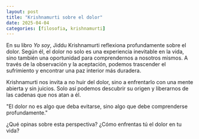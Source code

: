 ```yaml
---
layout: post
title: "Krishnamurti sobre el dolor"
date: 2025-04-04
categories: [filosofia, krishnamurti]
---
```


En su libro *Yo soy*, Jiddu Krishnamurti reflexiona profundamente sobre el dolor. Según él, el dolor no solo es una experiencia inevitable en la vida, sino también una oportunidad para comprendernos a nosotros mismos. A través de la observación y la aceptación, podemos trascender el sufrimiento y encontrar una paz interior más duradera.

Krishnamurti nos invita a no huir del dolor, sino a enfrentarlo con una mente abierta y sin juicios. Solo así podemos descubrir su origen y liberarnos de las cadenas que nos atan a él.

"El dolor no es algo que deba evitarse, sino algo que debe comprenderse profundamente."

¿Qué opinas sobre esta perspectiva? ¿Cómo enfrentas tú el dolor en tu vida?

 
